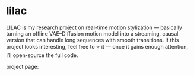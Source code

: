 # lilac

LILAC is my research project on real-time motion stylization — basically turning an offline VAE–Diffusion motion model into a streaming, causal version that can handle long sequences with smooth transitions. If this project looks interesting, feel free to ⭐ it — once it gains enough attention, I’ll open-source the full code.

project page: 
